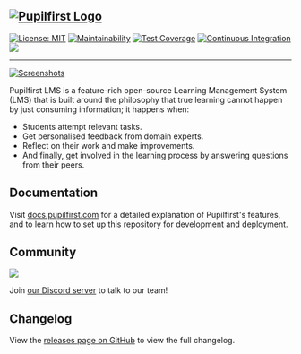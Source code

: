 ## [![Pupilfirst Logo](https://public-assets.sv.co/random/201908/pupilfirst-logo-300px.png "Pupilfirst Logo")](https://lms.pupilfirst.org)

[![License: MIT](https://img.shields.io/badge/license-MIT-informational)](https://github.com/pupilfirst/pupilfirst/blob/master/LICENSE)
[![Maintainability](https://api.codeclimate.com/v1/badges/5a4e81245df6ef5b946b/maintainability)](https://codeclimate.com/github/pupilfirst/pupilfirst/maintainability)
[![Test Coverage](https://api.codeclimate.com/v1/badges/5a4e81245df6ef5b946b/test_coverage)](https://codeclimate.com/github/pupilfirst/pupilfirst/test_coverage)
[![Continuous Integration](https://github.com/pupilfirst/pupilfirst/workflows/Continuous%20Integration/badge.svg?branch=master)](https://github.com/pupilfirst/pupilfirst/actions?query=workflow%3A%22Continuous+Integration%22)
[![](https://dcbadge.vercel.app/api/server/Sh67Tca?style=flat)](https://discord.gg/Sh67Tca)

---

[![Screenshots](https://public-assets.sv.co/random/201909/pupilfirst-screenshots.png)](https://lms.pupilfirst.org)

Pupilfirst LMS is a feature-rich open-source Learning Management System (LMS) that is built around the philosophy that
true learning cannot happen by just consuming information; it happens when:

- Students attempt relevant tasks.
- Get personalised feedback from domain experts.
- Reflect on their work and make improvements.
- And finally, get involved in the learning process by answering questions from their peers.

## Documentation

Visit [docs.pupilfirst.com](https://docs.pupilfirst.com) for a detailed explanation of Pupilfirst's features, and to learn how to set up this repository for development and deployment.

## Community

[![](https://dcbadge.vercel.app/api/server/Sh67Tca?theme=discord-inverted)](https://discord.gg/Sh67Tca)

Join [our Discord server](https://discord.gg/Sh67Tca) to talk to our team!

## Changelog

View the [releases page on GitHub](https://github.com/pupilfirst/pupilfirst/releases) to view the full changelog.
